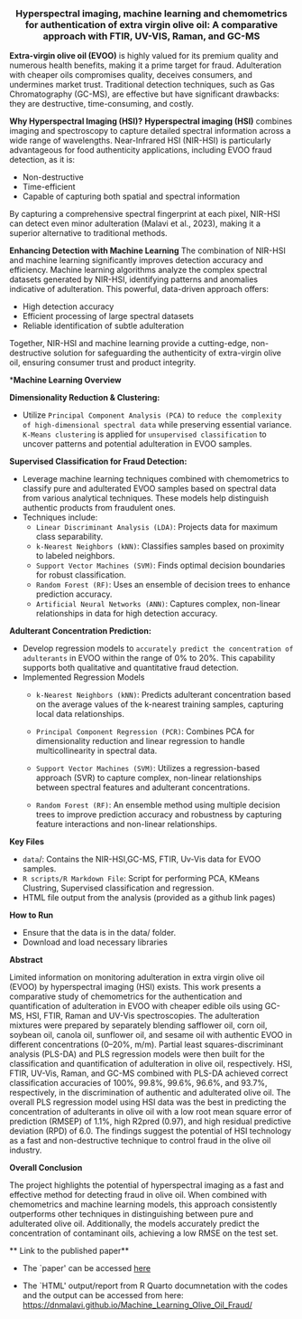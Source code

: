 ### <center><b> Hyperspectral imaging, machine learning and chemometrics for authentication of extra virgin olive oil: A comparative approach with FTIR, UV-VIS, Raman, and GC-MS</b></center>

**Extra-virgin olive oil (EVOO)** is highly valued for its premium quality and numerous health benefits, making it a prime target for fraud. Adulteration with cheaper oils compromises quality, deceives consumers, and undermines market trust. Traditional detection techniques, such as Gas Chromatography (GC-MS), are effective but have significant drawbacks: they are destructive, time-consuming, and costly.

**Why Hyperspectral Imaging (HSI)?**
**Hyperspectral imaging (HSI)** combines imaging and spectroscopy to capture detailed spectral information across a wide range of wavelengths. Near-Infrared HSI (NIR-HSI) is particularly advantageous for food authenticity applications, including EVOO fraud detection, as it is:

- Non-destructive
- Time-efficient
- Capable of capturing both spatial and spectral information

By capturing a comprehensive spectral fingerprint at each pixel, NIR-HSI can detect even minor adulteration (Malavi et al., 2023), making it a superior alternative to traditional methods.

**Enhancing Detection with Machine Learning**
The combination of NIR-HSI and machine learning significantly improves detection accuracy and efficiency. Machine learning algorithms analyze the complex spectral datasets generated by NIR-HSI, identifying patterns and anomalies indicative of adulteration. This powerful, data-driven approach offers:

- High detection accuracy
- Efficient processing of large spectral datasets
- Reliable identification of subtle adulteration

Together, NIR-HSI and machine learning provide a cutting-edge, non-destructive solution for safeguarding the authenticity of extra-virgin olive oil, ensuring consumer trust and product integrity.

***Machine Learning Overview**

**Dimensionality Reduction & Clustering:**
- Utilize `Principal Component Analysis (PCA)` to `reduce the complexity of high-dimensional spectral data` while preserving essential variance. `K-Means clustering` is applied for `unsupervised classification` to uncover patterns and potential adulteration in EVOO samples.

**Supervised Classification for Fraud Detection:**
- Leverage machine learning techniques combined with chemometrics to classify pure and adulterated EVOO samples based on spectral data from various analytical techniques. These models help distinguish authentic products from fraudulent ones.
- Techniques include:
    - `Linear Discriminant Analysis (LDA)`: Projects data for maximum class separability.
    - `k-Nearest Neighbors (kNN)`: Classifies samples based on proximity to labeled neighbors.
    - `Support Vector Machines (SVM)`: Finds optimal decision boundaries for robust classification.
    - `Random Forest (RF)`: Uses an ensemble of decision trees to enhance prediction accuracy.
    - `Artificial Neural Networks (ANN)`: Captures complex, non-linear relationships in data for high detection accuracy.

**Adulterant Concentration Prediction:**
- Develop regression models to `accurately predict the concentration of adulterants` in EVOO within the range of 0% to 20%. This capability supports both qualitative and quantitative fraud detection.
- Implemented Regression Models
    - `k-Nearest Neighbors (kNN)`: Predicts adulterant concentration based on the average values of the k-nearest training samples, capturing local data relationships.

    - `Principal Component Regression (PCR)`: Combines PCA for dimensionality reduction and linear regression to handle multicollinearity in spectral data.

    - `Support Vector Machines (SVM)`: Utilizes a regression-based approach (SVR) to capture complex, non-linear relationships between spectral features and adulterant concentrations.

    - `Random Forest (RF)`: An ensemble method using multiple decision trees to improve prediction accuracy and robustness by capturing feature interactions and non-linear relationships.

**Key Files**
- `data`/: Contains the NIR-HSI,GC-MS, FTIR, Uv-Vis data for EVOO samples.
- `R scripts/R Markdown File`: Script for performing PCA, KMeans Clustring, Supervised classification and regression.
- HTML file output from the analysis (provided as a github link pages)

**How to Run**

- Ensure that the data is in the data/ folder.
- Download and load necessary libraries

**Abstract**

Limited information on monitoring adulteration in extra virgin olive oil (EVOO) by hyperspectral imaging (HSI) exists. This work presents a comparative study of chemometrics for the authentication and quantification of adulteration in EVOO with cheaper edible oils using GC-MS, HSI, FTIR, Raman and UV-Vis spectroscopies. The adulteration mixtures were prepared by separately blending safflower oil, corn oil, soybean oil, canola oil, sunflower oil, and sesame oil with authentic EVOO in different concentrations (0–20%, m/m). Partial least squares-discriminant analysis (PLS-DA) and PLS regression models were then built for the classification and quantification of adulteration in olive oil, respectively. HSI, FTIR, UV-Vis, Raman, and GC-MS combined with PLS-DA achieved correct classification accuracies of 100%, 99.8%, 99.6%, 96.6%, and 93.7%, respectively, in the discrimination of authentic and adulterated olive oil. The overall PLS regression model using HSI data was the best in predicting the concentration of adulterants in olive oil with a low root mean square error of prediction (RMSEP) of 1.1%, high R2pred (0.97), and high residual predictive deviation (RPD) of 6.0. The findings suggest the potential of HSI technology as a fast and non-destructive technique to control fraud in the olive oil industry.

**Overall Conclusion** 

The project highlights the potential of hyperspectral imaging as a fast and effective method for detecting fraud in olive oil. When combined with chemometrics and machine learning models, this approach consistently outperforms other techniques in distinguishing between pure and adulterated olive oil. Additionally, the models accurately predict the concentration of contaminant oils, achieving a low RMSE on the test set.


** Link to the published paper**

- The `paper' can be accessed [here](https://www.mdpi.com/2304-8158/12/3/429)

- The `HTML' output/report from R Quarto documnetation with the codes and the output can be accessed from here: https://dnmalavi.github.io/Machine_Learning_Olive_Oil_Fraud/ 

